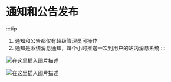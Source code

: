 # 通知和公告发布

:::tip
1. 通知和公告都仅有超级管理员可操作
2. 通知是系统消息通知，每个小时推送一次到用户的站内消息系统
:::

![在这里插入图片描述](https://img-blog.csdnimg.cn/b2e1edf697494ed68c760beb63b782bf.png?x-oss-process=image/watermark,type_ZHJvaWRzYW5zZmFsbGJhY2s,shadow_50,text_Q1NETiBASGltaXRfWkg=,size_20,color_FFFFFF,t_70,g_se,x_16)



![在这里插入图片描述](https://img-blog.csdnimg.cn/fe1cf4b8c0174933b8ffc8f17a486b53.png?x-oss-process=image/watermark,type_ZHJvaWRzYW5zZmFsbGJhY2s,shadow_50,text_Q1NETiBASGltaXRfWkg=,size_20,color_FFFFFF,t_70,g_se,x_16)